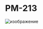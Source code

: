 # PM-213
![изображение](https://github.com/user-attachments/assets/3d00d6c7-b5d5-4b56-82c6-57566e209e49)


